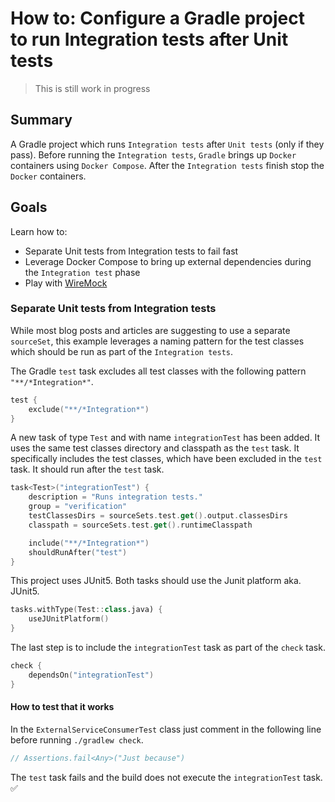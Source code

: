 # How to: Configure a Gradle project to run Integration tests after Unit tests

> This is still work in progress

## Summary

A Gradle project which runs `Integration tests` after `Unit tests` (only if they pass). Before running the `Integration tests`, `Gradle` brings up `Docker` containers using `Docker Compose`. After the `Integration tests` finish stop the `Docker` containers.

## Goals

Learn how to:

- Separate Unit tests from Integration tests to fail fast
- Leverage Docker Compose to bring up external dependencies during the `Integration test` phase
- Play with [WireMock](http://wiremock.org/)

### Separate Unit tests from Integration tests

While most blog posts and articles are suggesting to use a separate `sourceSet`, this example
leverages a naming pattern for the test classes which should be run as part of the `Integration tests`.

The Gradle `test` task excludes all test classes with the following pattern `"**/*Integration*"`.

```kotlin
test {
    exclude("**/*Integration*")
}
```

A new task of type `Test` and with name `integrationTest` has been added. It uses the same
test classes directory and classpath as the `test` task. It specifically includes the test classes,
which have been excluded in the `test` task. It should run after the `test` task.

```kotlin
task<Test>("integrationTest") {
    description = "Runs integration tests."
    group = "verification"
    testClassesDirs = sourceSets.test.get().output.classesDirs
    classpath = sourceSets.test.get().runtimeClasspath

    include("**/*Integration*")
    shouldRunAfter("test")
}
```
This project uses JUnit5. Both tasks should use the Junit platform aka. JUnit5.

```kotlin
tasks.withType(Test::class.java) {
    useJUnitPlatform()
}
```
The last step is to include the `integrationTest` task as part of the `check` task.

```kotlin
check {
    dependsOn("integrationTest")
}
```

#### How to test that it works

In the `ExternalServiceConsumerTest` class just comment in the following line before running `./gradlew check`.

```kotlin
// Assertions.fail<Any>("Just because")
```
The `test` task fails and the build does not execute the `integrationTest` task. ✅
